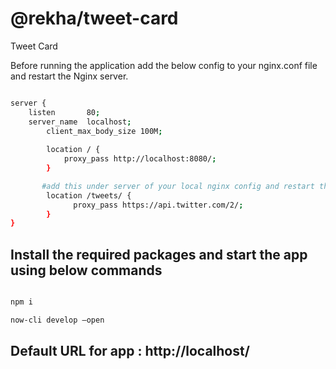 @rekha/tweet-card
===============================================
Tweet Card

Before running the application add the below config to your nginx.conf file and restart the Nginx server.

```bash

server {
    listen       80;
    server_name  localhost;
        client_max_body_size 100M;
       
        location / {
            proxy_pass http://localhost:8080/;
        }

       #add this under server of your local nginx config and restart the nginx
        location /tweets/ {
              proxy_pass https://api.twitter.com/2/;
        }
}

```


## Install the required packages  and start the app using below commands

```bash

npm i

now-cli develop –open

```


## Default URL for app : http://localhost/ 
